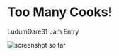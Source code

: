 Too Many Cooks!
==============

LudumDare31 Jam Entry

![screenshot so far](https://i.imgur.com/oWDp58t.png)